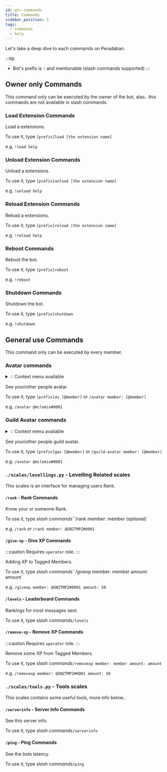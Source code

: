 ```yaml
---
id: gtr-commands
title: Commands
sidebar_position: 1
tags:
  - commands
  - help
---
```


Let's take a deep dive to each commands on Peradaban.

:::tip
- Bot's prefix is `!` and mentionable (slash commands supported)
:::


## Owner only Commands

This command only can be executed by the owner of the bot, also.. this commands are not available in slash commands.

### Load Extension Commands

Load a extensions.

To use it, type `[prefix]load [the extension name]`

e.g. `!load help`

### Unload Extension Commands

Unload a extensions.

To use it, type `[prefix]unload [the extension name]`

e.g. `!unload help`

### Reload Extension Commands

Reload a extensions.

To use it, type `[prefix]reload [the extension name]`

e.g. `!reload help`

### Reboot Commands

Reboot the bot.

To use it, type `[prefix]reboot`

e.g. `!reboot`

### Shutdown Commands

Shutdown the bot.

To use it, type `[prefix]shutdown`

e.g. `!shutdown`

## General use Commands

This command only can be executed by every member.

### Avatar commands

<details>
  <summary>💡 Context menu available</summary>
To use it, Left click at target user -> Apps -> Avatar
</details>

See your/other people avatar.

To use it, type `[prefix]av [@member]` or `/avatar member: [@member]`

e.g. `/avatar @mclemie#0001`

### Guild Avatar commands

<details>
  <summary>💡 Context menu available</summary>
To use it, Left click at target user -> Apps -> Guild Avatar
</details>

See your/other people guild avatar.

To use it, type `[prefix]gav [@member]` or `/guild-avatar member: [@member]`

e.g. `/avatar @mclemie#0001`

### `./scales/levellings.py` - Levelling Related scales

This scales is an interface for managing users Rank.

#### `/rank` - Rank Commands

Know your or someone Rank.

To use it, type _slash commands_``/rank member: member (optional)`

e.g. `/rank` or `/rank member: @GNZTMPZ#0001`

#### `/give-xp` - Give XP Commands

:::caution
Requires `operator` role.
:::

Adding XP to Tagged Members.

To use it, type _slash commands_``/givexp member: member amount: amount`

e.g. `/givexp member: @GNZTMPZ#0001 amount: 50`

#### `/levels` - Leaderboard Commands

Rankings for most messages sent.

To use it, type _slash commands_`/levels`

#### `/remove-xp` - Remove XP Commands

:::caution
Requires `operator` role.
:::

Remove some XP from Tagged Members.

To use it, type _slash commands_`/removexp member: member amount: amount`

e.g. `/removexp member: @GNZTMPZ#0001 amount: 50`

### `./scales/tools.py` - Tools scales

This scales contains some useful tools, more info below..

#### `/serverinfo` - Server Info Commands

See this server info.

To use it, type _slash commands_`/serverinfo`

#### `/ping` - Ping Commands

See the bots latency.

To use it, type _slash commands_`/ping`
